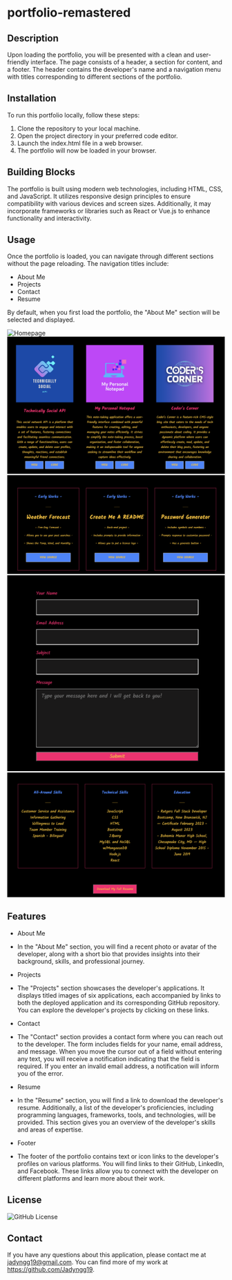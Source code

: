 # portfolio-remastered

## Description

Upon loading the portfolio, you will be presented with a clean and user-friendly interface. The page consists of a header, a section for content, and a footer. The header contains the developer's name and a navigation menu with titles corresponding to different sections of the portfolio.

## Installation

To run this portfolio locally, follow these steps:

1. Clone the repository to your local machine.
2. Open the project directory in your preferred code editor.
3. Launch the index.html file in a web browser.
4. The portfolio will now be loaded in your browser.

## Building Blocks

The portfolio is built using modern web technologies, including HTML, CSS, and JavaScript. It utilizes responsive design principles to ensure compatibility with various devices and screen sizes. Additionally, it may incorporate frameworks or libraries such as React or Vue.js to enhance functionality and interactivity.

## Usage

Once the portfolio is loaded, you can navigate through different sections without the page reloading. The navigation titles include:

* About Me
* Projects
* Contact
* Resume

By default, when you first load the portfolio, the "About Me" section will be selected and displayed.

![Homepage](./src/assets/HomePagesc.png)
![Projects](./src/assets/Projectsc.png)
![Early Works](./src/assets/EarlyWorkssc.png)
![Contact](./src/assets/CotactFormsc.png)
![Resume](./src/assets/Resumesc.png)

## Features

* About Me
- In the "About Me" section, you will find a recent photo or avatar of the developer, along with a short bio that provides insights into their background, skills, and professional journey.

* Projects
- The "Projects" section showcases the developer's applications. It displays titled images of six applications, each accompanied by links to both the deployed application and its corresponding GitHub repository. You can explore the developer's projects by clicking on these links.

* Contact
- The "Contact" section provides a contact form where you can reach out to the developer. The form includes fields for your name, email address, and message. When you move the cursor out of a field without entering any text, you will receive a notification indicating that the field is required. If you enter an invalid email address, a notification will inform you of the error.

* Resume
- In the "Resume" section, you will find a link to download the developer's resume. Additionally, a list of the developer's proficiencies, including programming languages, frameworks, tools, and technologies, will be provided. This section gives you an overview of the developer's skills and areas of expertise.

* Footer
- The footer of the portfolio contains text or icon links to the developer's profiles on various platforms. You will find links to their GitHub, LinkedIn, and Facebook. These links allow you to connect with the developer on different platforms and learn more about their work.

## License

![GitHub License](https://img.shields.io/badge/license-MIT-blue.svg)

## Contact

If you have any questions about this application, please contact me at jadyngg19@gmail.com. You can find more of my work at https://github.com/Jadyngg19.